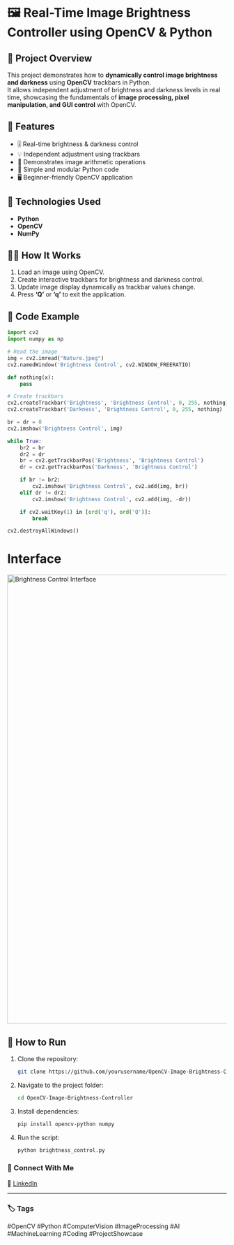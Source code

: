 # 🖼️ Real-Time Image Brightness Controller using OpenCV & Python

## 📌 Project Overview
This project demonstrates how to **dynamically control image brightness and darkness** using **OpenCV** trackbars in Python.  
It allows independent adjustment of brightness and darkness levels in real time, showcasing the fundamentals of **image processing, pixel manipulation, and GUI control** with OpenCV.

## 🚀 Features
- 🎚️ Real-time brightness & darkness control  
- 💡 Independent adjustment using trackbars  
- 🧠 Demonstrates image arithmetic operations  
- 🧩 Simple and modular Python code  
- 🖥️ Beginner-friendly OpenCV application  

## 🧰 Technologies Used
- **Python**
- **OpenCV**
- **NumPy**

## 🧑‍💻 How It Works
1. Load an image using OpenCV.  
2. Create interactive trackbars for brightness and darkness control.  
3. Update image display dynamically as trackbar values change.  
4. Press **‘Q’** or **‘q’** to exit the application.

## 🧾 Code Example
```python
import cv2
import numpy as np

# Read the image
img = cv2.imread("Nature.jpeg")
cv2.namedWindow('Brightness Control', cv2.WINDOW_FREERATIO)

def nothing(x):
    pass

# Create trackbars
cv2.createTrackbar('Brightness', 'Brightness Control', 0, 255, nothing)
cv2.createTrackbar('Darkness', 'Brightness Control', 0, 255, nothing)

br = dr = 0
cv2.imshow('Brightness Control', img)

while True:
    br2 = br
    dr2 = dr
    br = cv2.getTrackbarPos('Brightness', 'Brightness Control')
    dr = cv2.getTrackbarPos('Darkness', 'Brightness Control')

    if br != br2:
        cv2.imshow('Brightness Control', cv2.add(img, br))
    elif dr != dr2:
        cv2.imshow('Brightness Control', cv2.add(img, -dr))

    if cv2.waitKey(1) in [ord('q'), ord('Q')]:
        break

cv2.destroyAllWindows()
````
# Interface 
<img width="1920" height="1028" alt="Brightness Control Interface" src="https://github.com/user-attachments/assets/21be63a9-ada0-4eaf-8ef7-2f11cc5c6940" />


## 📂 How to Run

1. Clone the repository:

   ```bash
   git clone https://github.com/yourusername/OpenCV-Image-Brightness-Controller.git
   ```
2. Navigate to the project folder:

   ```bash
   cd OpenCV-Image-Brightness-Controller
   ```
3. Install dependencies:

   ```bash
   pip install opencv-python numpy
   ```
4. Run the script:

   ```bash
   python brightness_control.py
   ```

### 📎 Connect With Me

💼 [LinkedIn](www.linkedin.com/in/shamanthula-bhavana-7343bb331)

---

### 🏷️ Tags

#OpenCV #Python #ComputerVision #ImageProcessing #AI #MachineLearning #Coding #ProjectShowcase

```
